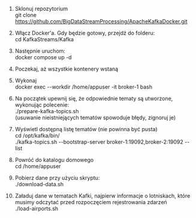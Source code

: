 1. Sklonuj repozytorium \
git clone [https://github.com/BigDataStreamProcessing/ApacheKafkaDocker.git ](https://github.com/dawidnowakowski/KafkaStreams.git)

2. Włącz Docker'a. Gdy będzie gotowy, przejdź do folderu: \
cd KafkaStreams/Kafka

3. Następnie uruchom: \
docker compose up -d

4. Poczekaj, aż wszystkie kontenery wstaną
 
5. Wykonaj \
docker exec --workdir /home/appuser -it broker-1 bash

6. Na początek upewnij się, że odpowiednie tematy są utworzone, wykonując polecenie: \
./prepare-kafka-topics.sh \
(usuwanie nieistniejących tematów spowoduje błędy, zignoruj je)

7. Wyświetl dostępną listę tematów (nie powinna być pusta) \
cd /opt/kafka/bin/ \
./kafka-topics.sh --bootstrap-server broker-1:19092,broker-2:19092 --list

8. Powróć do katalogu domowego \
cd /home/appuser

9. Pobierz dane przy użyciu skryptu: \
./download-data.sh

10. Załaduj dane w tematach Kafki, najpierw informacje o lotniskach, które musimy odczytać przed rozpoczęciem rejestrowania zdarzeń \
./load-airports.sh

